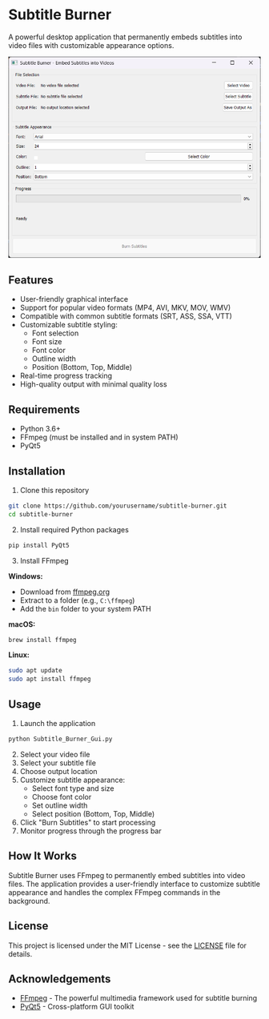 # Subtitle Burner

A powerful desktop application that permanently embeds subtitles into video files with customizable appearance options.

![Subtitle Burner Screenshot](screenshots/application_screenshot.png)

## Features

- User-friendly graphical interface
- Support for popular video formats (MP4, AVI, MKV, MOV, WMV)
- Compatible with common subtitle formats (SRT, ASS, SSA, VTT)
- Customizable subtitle styling:
  - Font selection
  - Font size
  - Font color
  - Outline width
  - Position (Bottom, Top, Middle)
- Real-time progress tracking
- High-quality output with minimal quality loss

## Requirements

- Python 3.6+
- FFmpeg (must be installed and in system PATH)
- PyQt5

## Installation

1. Clone this repository
```bash
git clone https://github.com/yourusername/subtitle-burner.git
cd subtitle-burner
```

2. Install required Python packages
```bash
pip install PyQt5
```

3. Install FFmpeg

**Windows:**
- Download from [ffmpeg.org](https://ffmpeg.org/download.html)
- Extract to a folder (e.g., `C:\ffmpeg`)
- Add the `bin` folder to your system PATH

**macOS:**
```bash
brew install ffmpeg
```

**Linux:**
```bash
sudo apt update
sudo apt install ffmpeg
```

## Usage

1. Launch the application
```bash
python Subtitle_Burner_Gui.py
```

2. Select your video file
3. Select your subtitle file
4. Choose output location
5. Customize subtitle appearance:
   - Select font type and size
   - Choose font color
   - Set outline width
   - Select position (Bottom, Top, Middle)
6. Click "Burn Subtitles" to start processing
7. Monitor progress through the progress bar

## How It Works

Subtitle Burner uses FFmpeg to permanently embed subtitles into video files. The application provides a user-friendly interface to customize subtitle appearance and handles the complex FFmpeg commands in the background.

## License

This project is licensed under the MIT License - see the [LICENSE](LICENSE) file for details.

## Acknowledgements

- [FFmpeg](https://ffmpeg.org/) - The powerful multimedia framework used for subtitle burning
- [PyQt5](https://www.riverbankcomputing.com/software/pyqt/) - Cross-platform GUI toolkit
